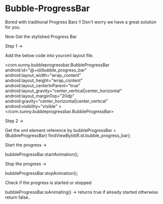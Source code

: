 Bubble-ProgressBar
==================

Bored with traditional Progress Bars !! Don't worry we have a great solution for you.

Now Get the stylished Progress Bar

Step 1 ->

  Add the below code into yourxml layout file.
  
   <com.sunny.bubbleprogressbar.BubbleProgressBar
        android:id="@+id/bubble_progress_bar"
        android:layout_width="wrap_content"
        android:layout_height="wrap_content"
        android:layout_centerInParent="true"
        android:layout_gravity="center_vertical|center_horizontal"
        android:layout_marginTop="20dp"
        android:gravity="center_horizontal|center_vertical"
        android:visibility="visible" >
    </com.sunny.bubbleprogressbar.BubbleProgressBar>
    
    
Step 2 ->

  Get the xml element reference by 
  bubbleProgressBar = (BubbleProgressBar) findViewById(R.id.bubble_progress_bar);
  
  Start the progress ->
  
  bubbleProgressBar.startAnimation();
  
  Stop the progress ->
  
  bubbleProgressBar.stopAnimation();
  
  Check if the progress is started or stopped
  
  bubbleProgressBar.isAnimating() -> returns true if already started otherwise return false..

  
